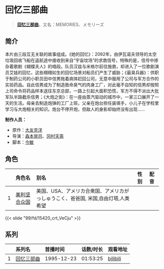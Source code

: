 # 回忆三部曲


> <u>**[回忆三部曲](http://bgm.tv/subject/3627)**</u>，又名：MEMORIES、メモリーズ

## 简介


本片由三段互无关联的故事组成。《她的回忆》：2092年，由伊瓦诺夫领导的太空垃圾回收飞船在返航途中接收到来自“宇宙坟场”的求救信号，特殊的是，信号中掺杂着歌剧《蝴蝶夫人》的唱段。队员汉兹与米格尔前往施救，却进入了一位歌剧演员艾娃的回忆，这些栩栩如生的回忆场景对船员们产生了威胁；《最臭兵器》：供职于制药公司的小职员田中信男拖着病体赶回公司，无意中服用了公司与军方合作的实验药品。自此信男成为了制造致命臭气的肉身工厂，对此毫不自知的信男却按照上司命令将药品样本送往东京总部，一路上引起大面积恐慌，军方不得不派出大批军队半路截杀信男；《大炮之街》：在一座由蒸汽驱动的城市中，一家三口展开了一天的生活。母亲去制造炮弹的工厂上班，父亲在炮台担任装填手，小儿子在学校里学习与大炮相关的知识。炮台不停开炮，但敌人的身影却始终没有出现……

**制作人员：**
- 原作：[大友克洋](http://bgm.tv/person/2057)
- 导演：[森本晃司](http://bgm.tv/person/2301)、[冈村天斋](http://bgm.tv/person/920)
- 脚本：[今敏](http://bgm.tv/person/1313)

## 角色

|     |   角色名   |   别名  | 性别 |  配音  |
|:--- |:------  |:----      |:---  |:--   |
| 1 | [美利坚合众国](http://bgm.tv/character/15420) | 美国、USA、アメリカ合衆国、アメリカがっしゅうこく、爸爸国, 米国,自由灯塔,人类希望 |  |  |

{{< slide "99/fd/15420_crt_VeCju" >}}

## 系列

|     |   系列名   |   首播时间  | 话数/时长  | 观看地址 |
|:---  |:------    |:----      |:---       |:---  |
| 1 |[回忆三部曲](https://bgm.tv/subject/3627)| 1995-12-23 | 01:53:25 | [bilibili](https://www.bilibili.com/video/BV1tb411p75c/)  |



